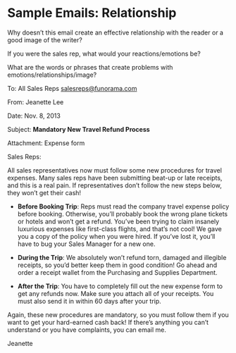 # Sample Emails: Relationship

Why doesn’t this email create an effective relationship with the reader or a good image of the writer?

If you were the sales rep, what would your reactions/emotions be?

What are the words or phrases that create problems with emotions/relationships/image?

To:   All Sales Reps <salesreps@funorama.com>

From:   Jeanette Lee

Date:    Nov. 8, 2013

Subject: **Mandatory New Travel Refund Process**

Attachment: Expense form

Sales Reps:

All sales representatives now must follow some new procedures for travel expenses. Many sales reps have been submitting beat-up or late receipts, and this is a real pain. If representatives don’t follow the new steps below, they won’t get their cash!

* **Before Booking Trip**: Reps must read the company travel expense policy before booking. Otherwise, you’ll probably book the wrong plane tickets or hotels and won’t get a refund. You’ve been trying to claim insanely luxurious expenses like first-class flights, and that’s not cool! We gave you a copy of the policy when you were hired. If you’ve lost it, you’ll have to bug your Sales Manager for a new one.

* **During the Trip**: We absolutely won’t refund torn, damaged and illegible receipts, so you’d better keep them in good condition! Go ahead and order a receipt wallet from the Purchasing and Supplies Department.

* **After the Trip**: You have to completely fill out the new expense form to get any refunds now. Make sure you attach all of your receipts. You must also send it in within 60 days after your trip.

Again, these new procedures are mandatory, so you must follow them if you want to get your hard-earned cash back! If there’s anything you can’t understand or you have complaints, you can email me.

Jeanette
